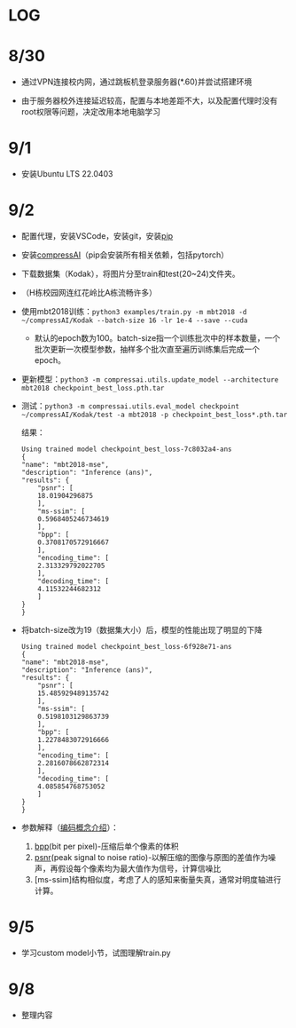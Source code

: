 # LOG

# 8/30

- 通过VPN连接校内网，通过跳板机登录服务器(*.60)并尝试搭建环境
  
- 由于服务器校外连接延迟较高，配置与本地差距不大，以及配置代理时没有root权限等问题，决定改用本地电脑学习

# 9/1

- 安装Ubuntu LTS 22.0403

# 9/2

- 配置代理，安装VSCode，安装git，安装[pip](https://pip.pypa.io/en/stable/installation/)

- 安装[compressAI](https://interdigitalinc.github.io/CompressAI/installation.html)（pip会安装所有相关依赖，包括pytorch）

- 下载数据集（Kodak），将图片分至train和test(20~24)文件夹。

- （H栋校园网连红花岭比A栋流畅许多）

- 使用mbt2018训练：`python3 examples/train.py -m mbt2018 -d ~/compressAI/Kodak --batch-size 16 -lr 1e-4 --save --cuda`

    - 默认的epoch数为100。batch-size指一个训练批次中的样本数量，一个批次更新一次模型参数，抽样多个批次直至遍历训练集后完成一个epoch。

- 更新模型：`python3 -m compressai.utils.update_model --architecture mbt2018 checkpoint_best_loss.pth.tar`

- 测试：`python3 -m compressai.utils.eval_model checkpoint ~/compressAI/Kodak/test -a mbt2018 -p checkpoint_best_loss*.pth.tar`
  
    结果：
    ```
    Using trained model checkpoint_best_loss-7c8032a4-ans
    {
    "name": "mbt2018-mse",
    "description": "Inference (ans)",
    "results": {
        "psnr": [
        18.01904296875
        ],
        "ms-ssim": [
        0.5968405246734619
        ],
        "bpp": [
        0.3708170572916667
        ],
        "encoding_time": [
        2.313329792022705
        ],
        "decoding_time": [
        4.11532244682312
        ]
    }
    }
    ```

- 将batch-size改为19（数据集大小）后，模型的性能出现了明显的下降

    ```
    Using trained model checkpoint_best_loss-6f928e71-ans
    {
    "name": "mbt2018-mse",
    "description": "Inference (ans)",
    "results": {
        "psnr": [
        15.485929489135742
        ],
        "ms-ssim": [
        0.5198103129863739
        ],
        "bpp": [
        1.2278483072916666
        ],
        "encoding_time": [
        2.2816078662872314
        ],
        "decoding_time": [
        4.085854768753052
        ]
    }
    }
    ```

- 参数解释（[编码概念介绍](https://www.bilibili.com/video/BV14v41137pK/?spm_id_from=333.1007.top_right_bar_window_history.content.click&vd_source=591c0e4b8c78ff465989e1f643717175)）：
    1. [bpp](https://www.quora.com/What-is-the-meaning-of-bpp-0-025-of-an-image)(bit per pixel)-压缩后单个像素的体积
    2. [psnr](https://en.wikipedia.org/wiki/Peak_signal-to-noise_ratio)(peak signal to noise ratio)-以解压缩的图像与原图的差值作为噪声，再假设每个像素均为最大值作为信号，计算信噪比
    3. [ms-ssim]结构相似度，考虑了人的感知来衡量失真，通常对明度轴进行计算。

# 9/5

- 学习custom model小节，试图理解train.py

# 9/8

- 整理内容